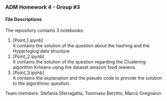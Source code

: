 ### ADM Homework 4 - Group #3

#### File Descriptions
The repository contains 3 notebooks:

1. [Point_1.ipynb]\
It contains the solution of the question about the hashing and the Hyperloglog data structure
2. [Point_2.ipynb]\
It contains the solution of the question regarding the Clustering algorithm Kmeans using the dataset amazon food rewievs.
3. [Point_3.ipynb]\
It contains the explanation and the pseudo code to provide the solution to the algorithmic question.

Team members: Stefania Sferragatta, Tommaso Berritto, Marco Gregnanin
